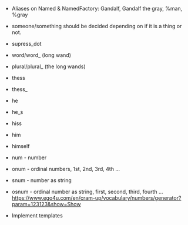 * Aliases on Named & NamedFactory: Gandalf, Gandalf the gray, %man, %gray
* someone/something should be decided depending on if it is a thing or not.

* supress_dot
* word/word_ (long wand)
* plural/plural_ (the long wands)
* thess
* thess_
* he
* he_s
* hiss
* him
* himself
* num - number
* onum - ordinal numbers, 1st, 2nd, 3rd, 4th ...
* snum - number as string
* osnum - ordinal number as string, first, second, third, fourth ...
https://www.ego4u.com/en/cram-up/vocabulary/numbers/generator?param=123123&show=Show

* Implement templates
